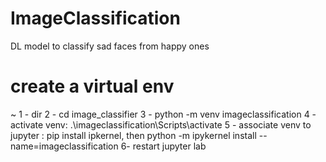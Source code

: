# ImageClassification
DL model to classify sad faces from happy ones
# create a virtual env 
~ 1 - dir
2 - cd image_classifier
3 - python -m venv imageclassification
4 - activate venv: .\imageclassification\Scripts\activate
5 - associate venv to jupyter : pip install ipkernel, then
                                python -m ipykernel install --name=imageclassification
6- restart jupyter lab 
